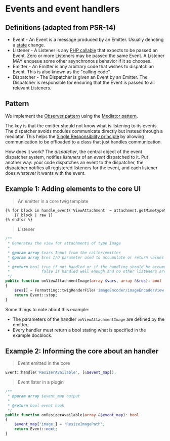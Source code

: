 Events and event handlers
=========================

Definitions (adapted from PSR-14)
-----------

* Event - An Event is a message produced by an Emitter. Usually denoting a [state](https://en.wikipedia.org/wiki/State_(computer_science)) change. 
* Listener - A Listener is any [PHP callable](https://www.php.net/manual/en/language.types.callable.php) that expects to
  be passed an Event. Zero or more Listeners may be passed the same Event. A Listener MAY enqueue some other asynchronous
  behavior if it so chooses.
* Emitter - An Emitter is any arbitrary code that wishes to dispatch an Event. This is also known as the "calling code".
* Dispatcher - The Dispatcher is given an Event by an Emitter. The Dispatcher is responsible for ensuring that the Event
  is passed to all relevant Listeners.

Pattern
-------

We implement the [Observer pattern](https://en.wikipedia.org/wiki/Observer_pattern) using the [Mediator pattern](https://en.wikipedia.org/wiki/Mediator_pattern).

The key is that the emitter should not know what is listening to its events. The dispatcher avoids modules communicate
directly but instead through a mediator. This helps the [Single Responsibility principle](https://en.wikipedia.org/wiki/Single-responsibility_principle)
by allowing communication to be offloaded to a class that just handles communication.

How does it work? The *dispatcher*, the central object of the event dispatcher system, notifies *listeners* of an *event*
dispatched to it. Put another way: your code dispatches an event to the dispatcher, the dispatcher notifies all registered
listeners for the event, and each listener does whatever it wants with the event.

Example 1: Adding elements to the core UI
-------

> An emitter in a core twig template

```html
{% for block in handle_event('ViewAttachment' ~ attachment.getMimetypeMajor() | capitalize , {'attachment': attachment, 'thumbnail_parameters': thumbnail_parameters}) %}
    {{ block | raw }}
{% endfor %}
```

> Listener

```php
/**
 * Generates the view for attachments of type Image
 *
 * @param array $vars Input from the caller/emitter
 * @param array $res I/O parameter used to accumulate or return values from the listener to the emitter
 *
 * @return bool true if not handled or if the handling should be accumulated with other listeners,
 *              false if handled well enough and no other listeners are needed
 */
public function onViewAttachmentImage(array $vars, array &$res): bool
{
    $res[] = Formatting::twigRenderFile('imageEncoder/imageEncoderView.html.twig', ['attachment' => $vars['attachment'], 'thumbnail_parameters' => $vars['thumbnail_parameters']]);
    return Event::stop;
}
```

Some things to note about this example:
* The parameters of the handler `onViewAttachmentImage` are defined by the emitter;
* Every handler must return a bool stating what is specified in the example docblock.

Example 2: Informing the core about an handler
-------

> Event emitted in the core 

```php
Event::handle('ResizerAvailable', [&$event_map]);
```

> Event lister in a plugin

```php
/**
 * @param array $event_map output
 *
 * @return bool event hook
 */
public function onResizerAvailable(array &$event_map): bool
{
    $event_map['image'] = 'ResizeImagePath';
    return Event::next;
}
```